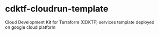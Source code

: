 # cdktf-cloudrun-template
Cloud Development Kit for Terraform (CDKTF) services template deployed on google cloud platform
